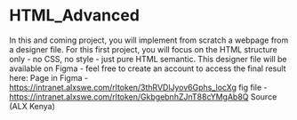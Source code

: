 # HTML_Advanced
In this and coming project, you will implement from scratch a webpage from a designer file. For this first project, you will focus on the HTML structure only - no CSS, no style - just pure HTML semantic. 
This designer file will be available on Figma - feel free to create an account to access the final result here:
    Page in Figma - https://intranet.alxswe.com/rltoken/3thRVDlJyov6Gphs_locXg
    fig file - https://intranet.alxswe.com/rltoken/GkbgebnhZJnT88cYMgAb8Q
Source (ALX Kenya)
